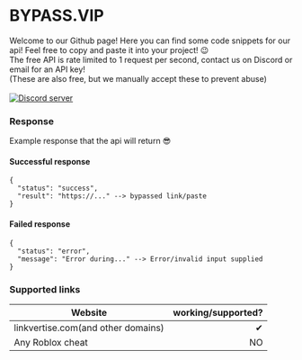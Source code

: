 
# BYPASS.VIP
Welcome to our Github page! Here you can find some code snippets for our api! Feel free to copy and paste it into your project! 😉  
The free API is rate limited to 1 request per second, contact us on Discord or email for an API key!  
(These are also free, but we manually accept these to prevent abuse)  
</br>
<a href="https://bypass.vip/discord "><img src="https://img.shields.io/discord/881623905469612112?color=5865F2&logo=discord&logoColor=white" alt="Discord server"/></a>

### Response
Example response that the api will return 😎

#### Successful response
``` 
{
  "status": "success",
  "result": "https://..." --> bypassed link/paste
}
```

#### Failed response
```
{
  "status": "error",
  "message": "Error during..." --> Error/invalid input supplied
}
```
### Supported links
|Website|working/supported?| 
|-|-:| 
|linkvertise.com(and other domains)|✔|
|Any Roblox cheat|NO|